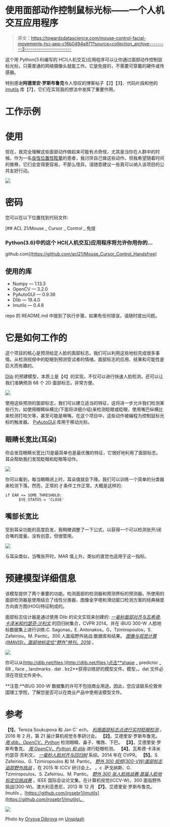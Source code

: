 # 使用面部动作控制鼠标光标——一个人机交互应用程序

> 原文：<https://towardsdatascience.com/mouse-control-facial-movements-hci-app-c16b0494a971?source=collection_archive---------3----------------------->

这个用 Python(3.6)编写的 HCI(人机交互)应用程序可以让你通过面部动作控制鼠标光标，只需普通的网络摄像头就能工作。它是免提的，不需要可穿戴的硬件或传感器。

特别感谢**阿德里安·罗斯布鲁克**令人惊叹的博客帖子【2】【3】、代码片段和他的 [imutils](https://github.com/jrosebr1/imutils) 库【7】，它们在实现我的想法中发挥了重要作用。

# 工作示例

# 使用

现在，我完全理解这些面部动作做起来可能有点奇怪，尤其是当你在人群中的时候。作为一名[良性位置性眩晕](https://www.healthline.com/health/benign-positional-vertigo)的患者，我讨厌自己做这些动作。但我希望随着时间的推移，它们会变得更容易，不那么怪异。请随意建议一些我可以纳入该项目的公共友好行动。

![](img/70f664983004d5c8a0f180a07a9df173.png)

# 密码

您可以在以下位置找到代码文件:

[](https://github.com/acl21/Mouse_Cursor_Control_Handsfree) [## ACL 21/Mouse _ Cursor _ Control _ 免提

### Python(3.6)中的这个 HCI(人机交互)应用程序将允许你用你的…

github.com](https://github.com/acl21/Mouse_Cursor_Control_Handsfree) 

## 使用的库

*   Numpy — 1.13.3
*   OpenCV — 3.2.0
*   PyAutoGUI — 0.9.36
*   Dlib — 19.4.0
*   Imutils — 0.4.6

repo 的 README.md 中提到了执行步骤。如果有任何错误，请随时提出问题。

# 它是如何工作的

这个项目的核心是预测给定人脸的面部标志。我们可以利用这些地标完成很多事情。从检测视频中的眨眼到预测受试者的情绪。面部标志的应用、结果和可能性是巨大而有趣的。

[Dlib](http://dlib.net/) 的预建模型，本质上是【4】的实现，不仅可以进行快速人脸检测，还可以让我们准确预测 68 个 2D 面部标志。非常方便。

![](img/c887d83dbd8ee2b406e298a713651146.png)

使用这些预测的面部标志，我们可以建立适当的特征，这将进一步允许我们检测某些行为，如使用眼睛纵横比(下面将详细介绍)来检测眨眼或眨眼，使用嘴巴纵横比来检测打哈欠等，甚至可能是噘嘴。在这个项目中，这些动作被编程为控制鼠标光标的触发器。 [PyAutoGUI](http://pyautogui.readthedocs.io) 库用于移动光标。

## 眼睛长宽比(耳朵)

你会发现眼睛长宽比[1]是最简单也是最优雅的特征，它很好地利用了面部标志。耳朵帮助我们发现眨眼和眨眼等动作。

![](img/5cb551abea976f2797ba867844917292.png)

你可以看到，每当眼睛闭上时，耳朵值就会下降。我们可以训练一个简单的分类器来检测下落。然而，正常的 *if* 条件工作正常。大概是这样的:

```
if EAR <= SOME_THRESHOLD:
      EYE_STATUS = 'CLOSE'
```

## 嘴部长宽比

受到耳朵功能的高度启发，我稍微调整了一下公式，以获得一个可以检测张开/闭合嘴的度量。没有创意，但很管用。

![](img/8ce81addc866a5c125106efc80448b47.png)

与耳朵类似，当嘴张开时，MAR 值上升。类似的直觉也适用于这一指标。

# 预建模型详细信息

该模型提供了两个重要的功能。检测面部的检测器和预测界标的预测器。所使用的面部检测器是使用结合了线性分类器、图像金字塔和滑动窗口检测方案的经典梯度方向直方图(HOG)特征制成的。

面部标志估计器是通过使用 Dlib 的论文实现来创建的: [*一毫秒面部对齐与瓦希德·卡泽米和约瑟芬·沙利文*](https://www.semanticscholar.org/paper/One-millisecond-face-alignment-with-an-ensemble-of-Kazemi-Sullivan/1824b1ccace464ba275ccc86619feaa89018c0ad) 的回归树集合，CVPR 2014。并在 iBUG 300-W 人脸地标数据集上进行训练:C. Sagonas，E. Antonakos，G，Tzimiropoulos，S. Zafeiriou，M. Pantic。300 人面临野外挑战:数据库和结果。 [*图像与视觉计算(IMAVIS)，面部地标定位“野外”特刊。2016*](https://ibug.doc.ic.ac.uk/resources/facial-point-annotations/) 。

![](img/16806a5585bec2fa592726a03005f816.png)

你可以从[http://dlib.net/files,](http://dlib.net/files,)点击**shape _ predictor _ 68 _ face _ landmarks . dat . bz2**获得训练好的模型文件。模型，。dat 文件必须在项目文件夹中。

**注意:**iBUG 300-W 数据集的许可不包括商业用途。因此，您应该联系伦敦帝国理工学院，了解您是否可以在商业产品中使用该模型文件。

# 参考

**【1】**。Tereza Soukupova 和 Jan Cˇ ech。 [*利用面部标志点进行实时眨眼检测*](https://vision.fe.uni-lj.si/cvww2016/proceedings/papers/05.pdf) 。2016 年 2 月，第 21 届计算机视觉冬季研讨会。
**【2】**。艾德里安·罗斯布鲁克。 [*用 dlib、OpenCV、Python*](https://www.pyimagesearch.com/2017/04/10/detect-eyes-nose-lips-jaw-dlib-opencv-python/) 检测眼睛、鼻子、嘴唇、下巴。
**【3】**。艾德里安·罗斯布鲁克。 [*用 OpenCV、Python 和 dlib*](https://www.pyimagesearch.com/2017/04/24/eye-blink-detection-opencv-python-dlib/) 进行眨眼检测。
**【4】**。瓦希德·卡泽米约瑟芬·苏利文。 [*一毫秒人脸对齐与回归树*](https://ieeexplore.ieee.org/document/6909637) 系综。2014 年在 CVPR。
**【5】**。S. Zafeiriou、G. Tzimiropoulos 和 M. Pantic。 [*野外 300 视频(300-VW)面部标志追踪野外挑战*](http://ibug.doc.ic.ac.uk/resources/300-VW/.3) 。在 2015 年 ICCV 研讨会上。
。c .萨戈纳斯、G. Tzimiropoulos、S. Zafeiriou、M. Pantic。 [*野外 300 张人脸挑战赛:首届人脸地标定位挑战赛*](https://ibug.doc.ic.ac.uk/media/uploads/documents/sagonas_iccv_2013_300_w.pdf) 。IEEE 国际会议论文集。在计算机视觉(ICCV-W)，300 面临野外挑战(300-W)。澳大利亚悉尼，2013 年 12 月
**【7】**。艾德里安·罗斯布鲁克。 *Imutils* 。[https://github.com/jrosebr1/imutils](https://github.com/jrosebr1/imutils)。

![](img/de4debd297463049509dce9f1a974051.png)

Photo by [Orysya Dibrova](https://unsplash.com/photos/28XgB4jULqg?utm_source=unsplash&utm_medium=referral&utm_content=creditCopyText) on [Unsplash](https://unsplash.com/search/photos/computer-mouse-handsfree?utm_source=unsplash&utm_medium=referral&utm_content=creditCopyText)